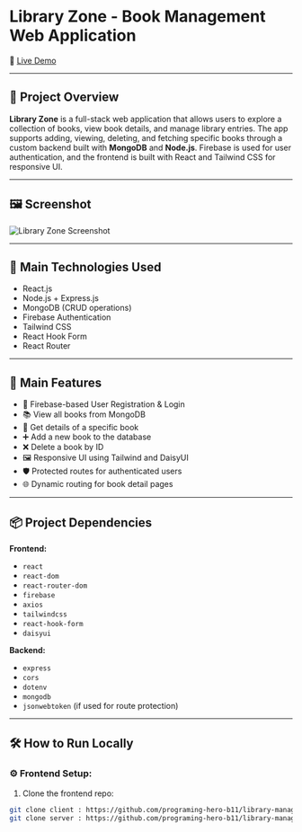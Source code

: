 # Library Zone - Book Management Web Application

🔗 [Live Demo](https://library-zone.web.app/)

---

## 🧾 Project Overview

**Library Zone** is a full-stack web application that allows users to explore a collection of books, view book details, and manage library entries. The app supports adding, viewing, deleting, and fetching specific books through a custom backend built with **MongoDB** and **Node.js**. Firebase is used for user authentication, and the frontend is built with React and Tailwind CSS for responsive UI.

---

## 🖼️ Screenshot

![Library Zone Screenshot](https://i.ibb.co/bjwBS70j/Screenshot-2025-06-25-014203.png)
<!-- Replace the above URL with your actual uploaded screenshot link -->

---

## 🔧 Main Technologies Used

- React.js
- Node.js + Express.js
- MongoDB (CRUD operations)
- Firebase Authentication
- Tailwind CSS
- React Hook Form
- React Router

---

## 🚀 Main Features

- 🔐 Firebase-based User Registration & Login
- 📚 View all books from MongoDB
- 📖 Get details of a specific book
- ➕ Add a new book to the database
- ❌ Delete a book by ID
- 🖼️ Responsive UI using Tailwind and DaisyUI
- 🛡️ Protected routes for authenticated users
- 🌐 Dynamic routing for book detail pages

---

## 📦 Project Dependencies

**Frontend:**
- `react`
- `react-dom`
- `react-router-dom`
- `firebase`
- `axios`
- `tailwindcss`
- `react-hook-form`
- `daisyui`

**Backend:**
- `express`
- `cors`
- `dotenv`
- `mongodb`
- `jsonwebtoken` (if used for route protection)

---

## 🛠️ How to Run Locally

### ⚙️ Frontend Setup:

1. Clone the frontend repo:
```bash
git clone client : https://github.com/programing-hero-b11/library-management-client-kira217-cyber.git
git clone server : https://github.com/programing-hero-b11/library-management-server-kira217-cyber.git

